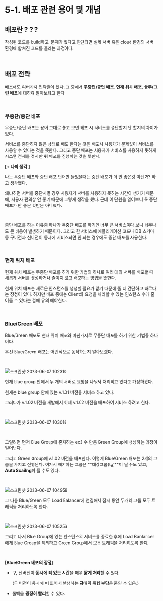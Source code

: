 # **5-1. 배포 관련 용어 및 개념**

## **배포란 ? ? ?**

작성된 코드를 build하고, 문제가 없다고 판단되면 실제 서버 혹은 cloud 환경의
서버 환경에 합쳐진 코드를 올리는 과정이다.

<br>

## **배포 전략**

배포에도 여러가지 전략들이 있다. 그 중에서 **무중단/중단 배포**, **현재 위치 패포**, **블루/그린 배포**에 대하여 알아보려고 한다.

<br>

### **무중단/중단 배포**

무중단/중단 배포는 용어 그대로 놓고 보면 배포 시 서비스를 중단할지 안 할지의 차이가 있다.

서비스를 중단하지 않은 상태로 배포 한다는 것은 배포시 사용자가 문제없이 서비스를 사용할 수 있다는 것을 뜻한다. 그리고 중단 배포는 사용자가 서비스를 사용하지 못하게 시스템 전체를 정지한 뒤 배포를 진행하는 것을 뜻한다.

**[+ 나의 생각 ]**

나는 무중단 배포와 중단 배포 단어만 들었을때는 중단 배포가 더 안 좋은것 아닌가? 하고 생각했다.

왜냐하면 서버를 중단시킬 경우 사용자가 서버를 사용하지 못하는 시간이 생기기 때문에, 사용자 편의상 안 좋기 때문에 그렇게 생각을 했다. 근데 이 단원을 읽어보니 꼭 중단 배포가 안 좋은 것만은 아니였다.

<br>

중단 배포를 하는 이유중 하나가 무중단 배포를 하기엔 너무 큰 서비스이다 보니 너무나도 큰 비용이 발생하기 때문이다. 그리고 한 서비스에 애플리케이션 코드나 DB 스키마 등 구버전과 신버전이 동시에 서비스되면 안 되는 경우에도 중단 배포를 사용한다.

<br>

### **현재 위치 배포**

현재 위치 배포는 무중단 배포를 하기 위한 기법의 하나로 여러 대의 서버를 배포할 때 새롭게 서버를 생성하거나 줄이지 않고 배포하는 방법을 뜻한다.

현재 위치 배포는 새로운 인스턴스를 생성할 필요가 없기 때문에 좀 더 간단하고 빠르다는 장점이 있다. 하지만 배포 중에는 Client의 요청을 처리할 수 있는 인스턴스 수가 줄어들 수 있다는 점에 유의 해야한다.

<br>

### **Blue/Green 배포**

Blue/Green 배포도 현재 위치 배포와 마찬가지로 무중단 배포를 하기 위한 기법중 하나이다.

우선 Blue/Green 배포는 어떤식으로 동작하는지 알아보겠다.

<br>

![스크린샷 2023-06-07 102310](https://github.com/MinnSeoo/Cloud/assets/102645965/06fe26f7-9115-48f3-9be5-4822bbbbdda8)


현재 blue group 안에서 두 개의 서버로 요청을 나눠서 처리하고 있다고 가정하겠다.

현재는 blue group 안에 있는 v.1.01 버전을 서비스 하고 있다.

그러다가 v.1.02 버전을 개발해서 이제 v.1.02 버전을 배포하여 서비스 하려고 한다.

<br>

![스크린샷 2023-06-07 103018](https://github.com/MinnSeoo/Cloud/assets/102645965/9ee6374e-f5bf-4763-ae79-79742263ec70)

<br>

그럴려면 먼저 Blue Group에 존재하는 ec2 수 만큼 Green Group에 생성하는 과정이 일어난다.

그리고 Green Group에 v.1.02 버전을 배포한다. 이렇게 Blue/Green 배포는 2개의 그룹을 가지고 진행된다. 여기서 얘기하는 그룹은 **대상그룹(tg)**이 될 수도 있고, **Auto Scailng**이 될 수도 있다.

<br>

![스크린샷 2023-06-07 104958](https://github.com/MinnSeoo/Cloud/assets/102645965/e2d52f1c-4be6-4f17-aba6-8e1e9b677390)


그 다음 Blue/Green 모두 Load Balancer에 연결해서 잠시 동안 두개의 그룹 모두 트래픽을 처리하도록 한다.

<br>

![스크린샷 2023-06-07 105256](https://github.com/MinnSeoo/Cloud/assets/102645965/0c9aaeab-ed11-4459-bbc1-e096c9e9f163)


그리고 나서 Blue Group에 있는 인스턴스의 서비스를 종료한 후에 Load Banlancer에게 Blue Group을 제외하고 Green Group에서 모든 트래픽을 처리하도록 한다.

<br>

**[Blue/Green 배포의 장점]**

- 구, 신버전이 **동시에 떠 있는 시간**을 매우 **짧게 처리**할 수 있다.
    
    (두 버전이 동시에 떠 있어서 발생하는 **장애의 위험 부담**을 줄일 수 있음.)
    

- 롤백을 **굉장히 빨리**할 수 있다.


